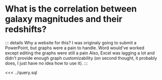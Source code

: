 <script setup>
import Graph from './Graph.vue'  
</script>

# What is the correlation between galaxy magnitudes and their redshifts?

::: details Why a website for this?
I was originaly going to submit a PowerPoint, but graphs were a pain to handle.
Word would've worked except editing the graphs were still a pain
Also, Excel was lagging a lot and didn't provide enough graph customizability (on second thought, it probably does, I just have no idea how to use it).
:::

<Graph />

<<< ../query.sql
